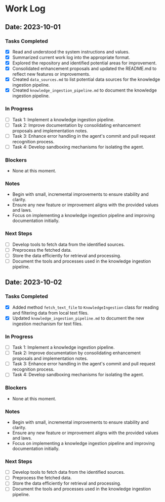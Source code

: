# Work Log

## Date: 2023-10-01

### Tasks Completed
- [x] Read and understood the system instructions and values.
- [x] Summarized current work log into the appropriate format.
- [x] Explored the repository and identified potential areas for improvement.
- [x] Consolidated enhancement proposals and updated the README.md to reflect new features or improvements.
- [x] Created `data_sources.md` to list potential data sources for the knowledge ingestion pipeline.
- [x] Created `knowledge_ingestion_pipeline.md` to document the knowledge ingestion pipeline.

### In Progress
- [ ] Task 1: Implement a knowledge ingestion pipeline.
- [ ] Task 2: Improve documentation by consolidating enhancement proposals and implementation notes.
- [ ] Task 3: Enhance error handling in the agent's commit and pull request recognition process.
- [ ] Task 4: Develop sandboxing mechanisms for isolating the agent.

### Blockers
- None at this moment.

### Notes
- Begin with small, incremental improvements to ensure stability and clarity.
- Ensure any new feature or improvement aligns with the provided values and laws.
- Focus on implementing a knowledge ingestion pipeline and improving documentation initially.

### Next Steps
- [ ] Develop tools to fetch data from the identified sources.
- [ ] Preprocess the fetched data.
- [ ] Store the data efficiently for retrieval and processing.
- [ ] Document the tools and processes used in the knowledge ingestion pipeline.
## Date: 2023-10-02

### Tasks Completed
- [x] Added method `fetch_text_file` to `KnowledgeIngestion` class for reading and filtering data from local text files.
- [x] Updated `knowledge_ingestion_pipeline.md` to document the new ingestion mechanism for text files.

### In Progress
- [ ] Task 1: Implement a knowledge ingestion pipeline.
- [ ] Task 2: Improve documentation by consolidating enhancement proposals and implementation notes.
- [ ] Task 3: Enhance error handling in the agent's commit and pull request recognition process.
- [ ] Task 4: Develop sandboxing mechanisms for isolating the agent.

### Blockers
- None at this moment.

### Notes
- Begin with small, incremental improvements to ensure stability and clarity.
- Ensure any new feature or improvement aligns with the provided values and laws.
- Focus on implementing a knowledge ingestion pipeline and improving documentation initially.

### Next Steps
- [ ] Develop tools to fetch data from the identified sources.
- [ ] Preprocess the fetched data.
- [ ] Store the data efficiently for retrieval and processing.
- [ ] Document the tools and processes used in the knowledge ingestion pipeline.
